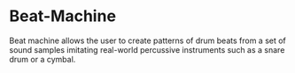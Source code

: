# Beat-Machine
Beat machine allows the user to create patterns of drum beats from a set of sound samples imitating real-world percussive instruments such as a snare drum or a cymbal.
